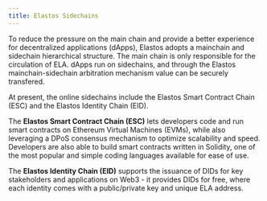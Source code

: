 ```yaml
---
title: Elastos Sidechains
---
```


To reduce the pressure on the main chain and provide a better experience for decentralized applications (dApps), Elastos adopts a mainchain and sidechain hierarchical structure. The main chain is only responsible for the circulation of ELA. dApps run on sidechains, and through the Elastos mainchain-sidechain arbitration mechanism value can be securely transfered.

At present, the online sidechains include the Elastos Smart Contract Chain (ESC) and the Elastos Identity Chain (EID).

The **Elastos Smart Contract Chain (ESC)** lets developers code and run smart contracts on Ethereum Virtual Machines (EVMs), while also leveraging a DPoS consensus mechanism to optimize scalability and speed. Developers are also able to build smart contracts written in Solidity, one of the most popular and simple coding languages available for ease of use.

The **Elastos Identity Chain (EID)** supports the issuance of DIDs for key stakeholders and applications on Web3 - it provides DIDs for free, where each identity comes with a public/private key and unique ELA address.
